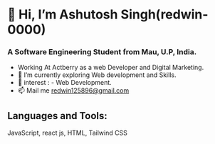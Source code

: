# 👋 Hi, I’m Ashutosh Singh(redwin-0000)
### A Software Engineering Student from Mau, U.P, India.
-    Working At Actberry as a web Developer and Digital Marketing.
- 🌱 I’m currently exploring Web development and Skills.
- 💞️ interest : - Web Development.
- 📫 Mail me redwin125896@gmail.com

## Languages and Tools:
JavaScript,
react js,
HTML,
Tailwind CSS
